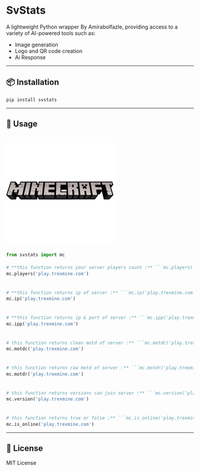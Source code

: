 # SvStats

A lightweight Python wrapper By Amirabolfazle, providing access to a variety of AI-powered tools such as:

* Image generation
* Logo and QR code creation
* Ai Response

---

## 📦 Installation

```bash
pip install svstats
```

---

## 🚀 Usage

### ![Minecraft](https://raw.githubusercontent.com/github/explore/9d8add24505ed5774d080d1e1b751be8ebaaedb3/topics/minecraft/minecraft.png)

```python
from svstats import mc

# **this function returns your server players count :** ```mc.players('play.trexmine.com')``` **and result is alike** ```2192 / 2193``` **!**
mc.players('play.trexmine.com')


# **this function returns ip of server :** ```mc.ip('play.trexmine.com')``` **and result is alike** ```212.80.8.242``` **!**
mc.ip('play.trexmine.com')


# **this function returns ip & port of server :** ```mc.ipp('play.trexmine.com')``` **and result is alike** ```212.80.8.242:25565``` **!**
mc.ipp('play.trexmine.com')


# this function returns clean motd of server :** ```mc.motdc('play.trexmine.com')``` **and result is alike** ```['                 TrexMine 1.8 - 1.21', '            SKYWARS BETA - RELEASED!']``` **!**
mc.motdc('play.trexmine.com')


# this function returns raw motd of server :** ```mc.motdr('play.trexmine.com')``` **and result is alike** ```['§r                 §2§lTrex§r§a§lMine §r§71.8 §r§8- §r§71.21§r', '§r§f            §r§d§lSKYWARS §r§e§lBETA §r§7- §r§b§lRELEASED!§r']``` **!**
mc.motdr('play.trexmine.com')


# this function returns versions can join server :** ```mc.version('play.trexmine.com')``` **and result is alike** ```1.8 - 1.20``` **!**
mc.version('play.trexmine.com')


# this function returns true or false :** ```mc.is_online('play.trexmine.com')``` **and result is alike** ```True``` **!**
mc.is_online('play.trexmine.com')
```

---


## 📄 License

MIT License
